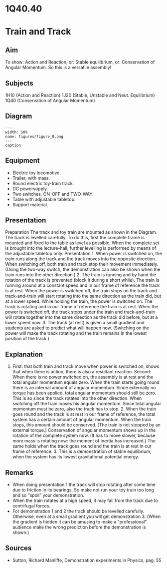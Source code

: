 # 1Q40.40 
  # Train and Track 
    
  
## Aim   
 To show: Action and Reaction, or: Stable equilibrium, or: Conservation of Angular Momentum. So this is a versatile assembly!    
  
## Subjects   
 1H10 (Action and Reaction) 1J20 (Stable, Unstable and Neut. Equilibrium) 1Q40 (Conservation of Angular Momentum)   
  
## Diagram   
   
```{figure} figures/figure_0.png  
---  
width: 50%  
name: figures/figure_0.png  
---  
caption  
``` 
      
  
## Equipment   
 
 *  Electric toy locomotive. 
 *  Trailer, with mass. 
 *  Round electric toy-train track. 
 *  DC powersupply. 
 *  Two switches, ON-OFF and TWO-WAY. 
 *  Table with adjustable tabletop. 
 *  Support material.
       
  
## Presentation   
 Preparation The track and toy train are mounted as shown in the Diagram. The track is levelled carefully. To do this, first the complete frame is mounted and fixed to the table as level as possible. When the complete set is brought into the lecture-hall, further levelling is performed by means of the adjustable tabletop only. Presentation 1. When power is switched on, the train runs along the track and the track moves into the opposite direction. When switching off, both train and track stop their movement immediately. (Using the two-way switch, the demonstration can also be shown when the train runs into the other direction.)  2. The train is running and by hand the rotation of the track is prevented (block it during a short while). The train is running around at a constant speed and in our frame of reference the track is at rest. When the power is switched off, the train stops on the track and track-and-train will start rotating into the same direction as the train did, but at a lower speed. While holding the train, the power is switched on. The track is rotating and in our frame of reference the train is at rest. When the power is switched off, the track stops under the train and track-and-train will rotate together into the same direction as the track did before, but at a lower speed now. 3. The track (at rest) is given a small gradient and students are asked to predict what will happen now. (Switching on the power will make the track rotating and the train remains in the lowest position of the track.)   
  
## Explanation   
 1. First: that both train and track move when power is switched on, shows that when there is action, there is also a resultant reaction. Second: When there is no power switched on, the assembly is at rest and the total angular momentum equals zero. When the train starts going round there is an internal amount of angular momentum. Since externally no torque has been applied, total angular momentum should still be zero. This is so since the track rotates into the other direction. When switching off the train looses his angular momentum. Since total angular momentum must be zero, also the track has to stop. 2. When the train goes round and the track is at rest in our frame of reference, the total system has a certain amount of angular momentum. When the train stops, this amount should be conserved. (The train is not stopped by an external torque.) Conservation of angular momentum shows up in the rotation of the complete system now. (It has to move slower, because more mass is rotating now: the moment of inertia has increased.) The same holds when the track goes round and the train is at rest in our frame of reference. 3. This is a demonstration of stable equilibrium, when the system has its lowest gravitational potential energy.   
  
## Remarks   
 
 *  When doing presentation 1 the track will stop rotating after some time due to friction in its bearings. So make not run your toy train too long and so "spoil"    your demonstration. 
 *  When the train rotates at a high speed, it may fall from the track due to centrifugal forces. 
 *  For demonstration 1 and 2 the track should be levelled carefully. Otherwise, even at a small gradient you will get demonstration 3. (When the gradient is hidden it can be amusing to make a "professional" audience make the wrong prediction before the demonstration is shown.)
   
  
## Sources   
 
 *  Sutton, Richard Manliffe, Demonstration experiments in Physics, pag. 55
  